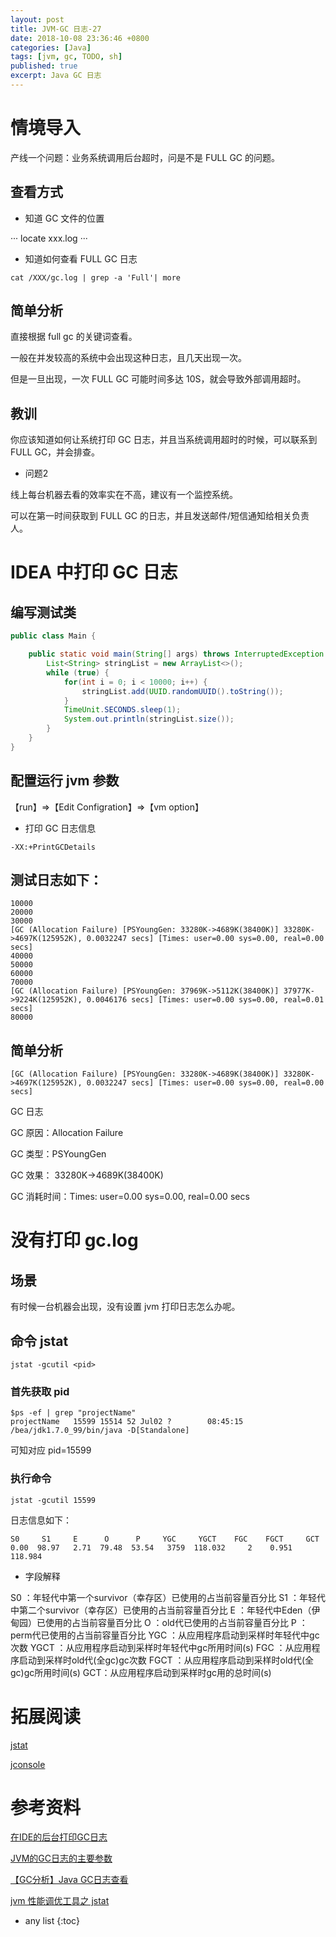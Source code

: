 ```yaml
---
layout: post
title: JVM-GC 日志-27
date: 2018-10-08 23:36:46 +0800
categories: [Java]
tags: [jvm, gc, TODO, sh]
published: true
excerpt: Java GC 日志
---
```


# 情境导入

产线一个问题：业务系统调用后台超时，问是不是 FULL GC 的问题。

## 查看方式

- 知道 GC 文件的位置 

···
locate  xxx.log
···

- 知道如何查看 FULL GC 日志

```
cat /XXX/gc.log | grep -a 'Full'| more
```

## 简单分析

直接根据 full gc 的关键词查看。

一般在并发较高的系统中会出现这种日志，且几天出现一次。

但是一旦出现，一次 FULL GC 可能时间多达 10S，就会导致外部调用超时。

## 教训

你应该知道如何让系统打印 GC 日志，并且当系统调用超时的时候，可以联系到 FULL GC，并会排查。

- 问题2

线上每台机器去看的效率实在不高，建议有一个监控系统。

可以在第一时间获取到 FULL GC 的日志，并且发送邮件/短信通知给相关负责人。


# IDEA 中打印 GC 日志

## 编写测试类

```java
public class Main {

    public static void main(String[] args) throws InterruptedException {
        List<String> stringList = new ArrayList<>();
        while (true) {
            for(int i = 0; i < 10000; i++) {
                stringList.add(UUID.randomUUID().toString());
            }
            TimeUnit.SECONDS.sleep(1);
            System.out.println(stringList.size());
        }
    }
}
```

## 配置运行 jvm 参数

【run】=>【Edit Configration】=>【vm option】

- 打印 GC 日志信息

```
-XX:+PrintGCDetails
```

## 测试日志如下：

```
10000
20000
30000
[GC (Allocation Failure) [PSYoungGen: 33280K->4689K(38400K)] 33280K->4697K(125952K), 0.0032247 secs] [Times: user=0.00 sys=0.00, real=0.00 secs] 
40000
50000
60000
70000
[GC (Allocation Failure) [PSYoungGen: 37969K->5112K(38400K)] 37977K->9224K(125952K), 0.0046176 secs] [Times: user=0.00 sys=0.00, real=0.01 secs] 
80000
```

## 简单分析

```
[GC (Allocation Failure) [PSYoungGen: 33280K->4689K(38400K)] 33280K->4697K(125952K), 0.0032247 secs] [Times: user=0.00 sys=0.00, real=0.00 secs] 
```

GC 日志

GC 原因：Allocation Failure

GC 类型：PSYoungGen

GC 效果： 33280K->4689K(38400K)

GC 消耗时间：Times: user=0.00 sys=0.00, real=0.00 secs

# 没有打印 gc.log 

## 场景

有时候一台机器会出现，没有设置 jvm 打印日志怎么办呢。

## 命令 jstat 

```
jstat -gcutil <pid>
```

### 首先获取 pid

```
$ps -ef | grep "projectName"
projectName   15599 15514 52 Jul02 ?        08:45:15 /bea/jdk1.7.0_99/bin/java -D[Standalone] 
```

可知对应 pid=15599

### 执行命令

```
jstat -gcutil 15599
```

日志信息如下：

```
S0     S1     E      O      P     YGC     YGCT    FGC    FGCT     GCT   
0.00  98.97   2.71  79.48  53.54   3759  118.032     2    0.951  118.984
```

- 字段解释

S0    ：年轻代中第一个survivor（幸存区）已使用的占当前容量百分比
S1    ：年轻代中第二个survivor（幸存区）已使用的占当前容量百分比
E     ：年轻代中Eden（伊甸园）已使用的占当前容量百分比
O     ：old代已使用的占当前容量百分比
P    ：perm代已使用的占当前容量百分比
YGC  ：从应用程序启动到采样时年轻代中gc次数
YGCT   ：从应用程序启动到采样时年轻代中gc所用时间(s)
FGC   ：从应用程序启动到采样时old代(全gc)gc次数
FGCT    ：从应用程序启动到采样时old代(全gc)gc所用时间(s)
GCT：从应用程序启动到采样时gc用的总时间(s)

# 拓展阅读

[jstat]()

[jconsole]()

# 参考资料

[在IDE的后台打印GC日志](https://blog.csdn.net/u011767040/article/details/49180973)

[JVM的GC日志的主要参数](https://blog.csdn.net/u012129558/article/details/79272038)

[【GC分析】Java GC日志查看](https://www.cnblogs.com/qlqwjy/p/7929414.html)

[jvm 性能调优工具之 jstat](https://www.jianshu.com/p/213710fb9e40)

* any list
{:toc}